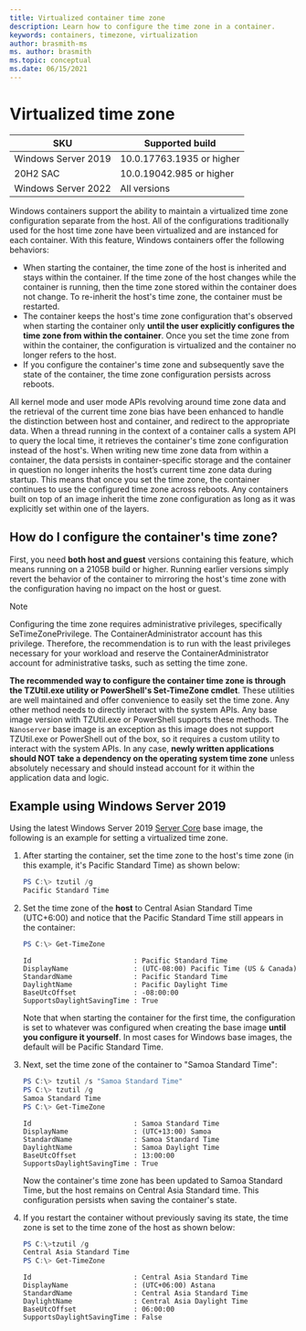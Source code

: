 ```yaml
---
title: Virtualized container time zone
description: Learn how to configure the time zone in a container.
keywords: containers, timezone, virtualization
author: brasmith-ms
ms. author: brasmith
ms.topic: conceptual
ms.date: 06/15/2021
---
```

# Virtualized time zone

| SKU | Supported build |
|---|---|
| Windows Server 2019 | 10.0.17763.1935 or higher |
| 20H2 SAC | 10.0.19042.985 or higher |
| Windows Server 2022 | All versions |

Windows containers support the ability to maintain a virtualized time zone configuration separate from the host. All of the configurations traditionally used for the host time zone have been virtualized and are instanced for each container. With this feature, Windows containers offer the following behaviors:

- When starting the container, the time zone of the host is inherited and stays within the container. If the time zone of the host changes while the container is running, then the time zone stored within the container does not change. To re-inherit the host's time zone, the container must be restarted.
- The container keeps the host's time zone configuration that's observed when starting the container only **until the user explicitly configures the time zone from within the container**. Once you set the time zone from within the container, the configuration is virtualized and the container no longer refers to the host.
- If you configure the container's time zone and subsequently save the state of the container, the time zone configuration persists across reboots.

All kernel mode and user mode APIs revolving around time zone data and the retrieval of the current time zone bias have been enhanced to handle the distinction between host and container, and redirect to the appropriate data. When a thread running in the context of a container calls a system API to query the local time, it retrieves the container's time zone configuration instead of the host's. When writing new time zone data from within a container, the data persists in container-specific storage and the container in question no longer inherits the host’s current time zone data during startup. This means that once you set the time zone, the container continues to use the configured time zone across reboots. Any containers built on top of an image inherit the time zone configuration as long as it was explicitly set within one of the layers.

## How do I configure the container's time zone?

First, you need **both host and guest** versions containing this feature, which means running on a 2105B build or higher. Running earlier versions simply revert the behavior of the container to mirroring the host's time zone with the configuration having no impact on the host or guest.

> [!NOTE]
> Configuring the time zone requires administrative privileges, specifically SeTimeZonePrivilege. The ContainerAdministrator account has this privilege. Therefore, the recommendation is to run with the least privileges necessary for your workload and reserve the ContainerAdministrator account for administrative tasks, such as setting the time zone.

**The recommended way to configure the container time zone is through the TZUtil.exe utility or PowerShell's Set-TimeZone cmdlet**. These utilities are well maintained and offer convenience to easily set the time zone. Any other method needs to directly interact with the system APIs. Any base image version with TZUtil.exe or PowerShell supports these methods. The `Nanoserver` base image is an exception as this image does not support TZUtil.exe or PowerShell out of the box, so it requires a custom utility to interact with the system APIs. In any case, **newly written applications should NOT take a dependency on the operating system time zone** unless absolutely necessary and should instead account for it within the application data and logic.

## Example using Windows Server 2019

Using the latest Windows Server 2019 [Server Core](https://hub.docker.com/_/microsoft-windows-servercore) base image, the following is an example for setting a virtualized time zone.

1. After starting the container, set the time zone to the host's time zone (in this example, it's Pacific Standard Time) as shown below:

     ```powershell
    PS C:\> tzutil /g
    Pacific Standard Time

2. Set the time zone of the **host** to Central Asian Standard Time (UTC+6:00) and notice that the Pacific Standard Time still appears in the container:

    ```powershell
    PS C:\> Get-TimeZone
    ```
            
    ```output    
    Id                         : Pacific Standard Time
    DisplayName                : (UTC-08:00) Pacific Time (US & Canada)
    StandardName               : Pacific Standard Time
    DaylightName               : Pacific Daylight Time
    BaseUtcOffset              : -08:00:00
    SupportsDaylightSavingTime : True
    ```

   Note that when starting the container for the first time, the configuration is set to whatever was configured when creating the base image **until you configure it yourself**. In most cases for Windows base images, the default will be Pacific Standard Time.

3. Next, set the time zone of the container to "Samoa Standard Time":

    ```powershell
    PS C:\> tzutil /s "Samoa Standard Time"
    PS C:\> tzutil /g
    Samoa Standard Time
    PS C:\> Get-TimeZone
    ```
            
    ```output 
    Id                         : Samoa Standard Time
    DisplayName                : (UTC+13:00) Samoa
    StandardName               : Samoa Standard Time
    DaylightName               : Samoa Daylight Time
    BaseUtcOffset              : 13:00:00
    SupportsDaylightSavingTime : True
    ```

    Now the container's time zone has been updated to Samoa Standard Time, but the host remains on Central Asia Standard time. This configuration persists when saving the container's state.

4. If you restart the container without previously saving its state, the time zone is set to the time zone of the host as shown below:

    ```powershell
    PS C:\>tzutil /g
    Central Asia Standard Time
    PS C:\> Get-TimeZone
    ```
                
    ```output
    Id                         : Central Asia Standard Time
    DisplayName                : (UTC+06:00) Astana
    StandardName               : Central Asia Standard Time
    DaylightName               : Central Asia Daylight Time
    BaseUtcOffset              : 06:00:00
    SupportsDaylightSavingTime : False
    ```
